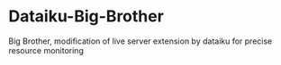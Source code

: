 # Dataiku-Big-Brother
Big Brother, modification of live server extension by dataiku for precise resource monitoring 
